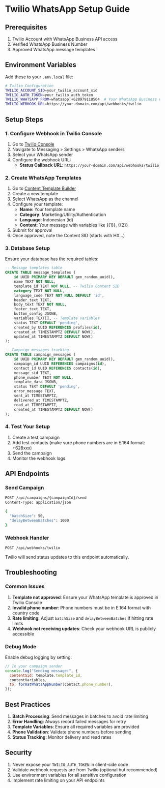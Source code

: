 # Twilio WhatsApp Setup Guide

## Prerequisites

1. Twilio Account with WhatsApp Business API access
2. Verified WhatsApp Business Number
3. Approved WhatsApp message templates

## Environment Variables

Add these to your `.env.local` file:

```bash
# Twilio Configuration
TWILIO_ACCOUNT_SID=your_twilio_account_sid
TWILIO_AUTH_TOKEN=your_twilio_auth_token
TWILIO_WHATSAPP_FROM=whatsapp:+628979118504  # Your WhatsApp Business number
TWILIO_WEBHOOK_URL=https://your-domain.com/api/webhooks/twilio
```

## Setup Steps

### 1. Configure Webhook in Twilio Console

1. Go to [Twilio Console](https://console.twilio.com)
2. Navigate to Messaging > Settings > WhatsApp senders
3. Select your WhatsApp sender
4. Configure the webhook URL:
   - **Status Callback URL**: `https://your-domain.com/api/webhooks/twilio`

### 2. Create WhatsApp Templates

1. Go to [Content Template Builder](https://console.twilio.com/us1/content/content-templates)
2. Create a new template
3. Select WhatsApp as the channel
4. Configure your template:
   - **Name**: Your template name
   - **Category**: Marketing/Utility/Authentication
   - **Language**: Indonesian (id)
   - **Content**: Your message with variables like {{1}}, {{2}}
5. Submit for approval
6. Once approved, note the Content SID (starts with HX...)

### 3. Database Setup

Ensure your database has the required tables:

```sql
-- Message templates table
CREATE TABLE message_templates (
    id UUID PRIMARY KEY DEFAULT gen_random_uuid(),
    name TEXT NOT NULL,
    template_id TEXT NOT NULL, -- Twilio Content SID
    category TEXT NOT NULL,
    language_code TEXT NOT NULL DEFAULT 'id',
    header_text TEXT,
    body_text TEXT NOT NULL,
    footer_text TEXT,
    button_config JSONB,
    variables TEXT[], -- Template variables
    status TEXT DEFAULT 'pending',
    created_by UUID REFERENCES profiles(id),
    created_at TIMESTAMPTZ DEFAULT NOW(),
    updated_at TIMESTAMPTZ DEFAULT NOW()
);

-- Campaign messages tracking
CREATE TABLE campaign_messages (
    id UUID PRIMARY KEY DEFAULT gen_random_uuid(),
    campaign_id UUID REFERENCES campaigns(id),
    contact_id UUID REFERENCES contacts(id),
    message_sid TEXT,
    phone_number TEXT NOT NULL,
    template_data JSONB,
    status TEXT DEFAULT 'pending',
    error_message TEXT,
    sent_at TIMESTAMPTZ,
    delivered_at TIMESTAMPTZ,
    read_at TIMESTAMPTZ,
    created_at TIMESTAMPTZ DEFAULT NOW()
);
```

### 4. Test Your Setup

1. Create a test campaign
2. Add test contacts (make sure phone numbers are in E.164 format: +628xxx)
3. Send the campaign
4. Monitor the webhook logs

## API Endpoints

### Send Campaign

```bash
POST /api/campaigns/{campaignId}/send
Content-Type: application/json

{
  "batchSize": 50,
  "delayBetweenBatches": 1000
}
```

### Webhook Handler

```
POST /api/webhooks/twilio
```

Twilio will send status updates to this endpoint automatically.

## Troubleshooting

### Common Issues

1. **Template not approved**: Ensure your WhatsApp template is approved in Twilio Console
2. **Invalid phone number**: Phone numbers must be in E.164 format with country code
3. **Rate limiting**: Adjust `batchSize` and `delayBetweenBatches` if hitting rate limits
4. **Webhook not receiving updates**: Check your webhook URL is publicly accessible

### Debug Mode

Enable debug logging by setting:

```javascript
// In your campaign sender
console.log("Sending message:", {
  contentSid: template.template_id,
  contentVariables,
  to: formatWhatsAppNumber(contact.phone_number),
});
```

## Best Practices

1. **Batch Processing**: Send messages in batches to avoid rate limiting
2. **Error Handling**: Always record failed messages for retry
3. **Template Variables**: Ensure all required variables are provided
4. **Phone Validation**: Validate phone numbers before sending
5. **Status Tracking**: Monitor delivery and read rates

## Security

1. Never expose your `TWILIO_AUTH_TOKEN` in client-side code
2. Validate webhook requests are from Twilio (optional but recommended)
3. Use environment variables for all sensitive configuration
4. Implement rate limiting on your API endpoints
